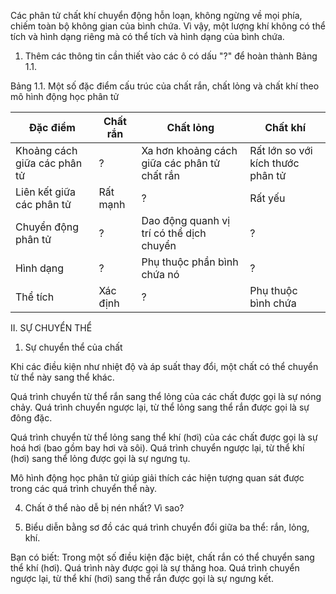 Các phân tử chất khí chuyển động hỗn loạn, không ngừng về mọi phía, chiếm toàn bộ không gian của bình chứa. Vì vậy, một lượng khí không có thể tích và hình dạng riêng mà có thể tích và hình dạng của bình chứa.

1. Thêm các thông tin cần thiết vào các ô có dấu "?" để hoàn thành Bảng 1.1.

Bảng 1.1. Một số đặc điểm cấu trúc của chất rắn, chất lỏng và chất khí theo mô hình động học phân tử

| Đặc điểm | Chất rắn | Chất lỏng | Chất khí |
|----------|----------|-----------|----------|
| Khoảng cách giữa các phân tử | ? | Xa hơn khoảng cách giữa các phân tử chất rắn | Rất lớn so với kích thước phân tử |
| Liên kết giữa các phân tử | Rất mạnh | ? | Rất yếu |
| Chuyển động phân tử | ? | Dao động quanh vị trí có thể dịch chuyển | ? |
| Hình dạng | ? | Phụ thuộc phần bình chứa nó | ? |
| Thể tích | Xác định | ? | Phụ thuộc bình chứa |

II. SỰ CHUYỂN THỂ

1. Sự chuyển thể của chất

Khi các điều kiện như nhiệt độ và áp suất thay đổi, một chất có thể chuyển từ thể này sang thể khác.

Quá trình chuyển từ thể rắn sang thể lỏng của các chất được gọi là sự nóng chảy. Quá trình chuyển ngược lại, từ thể lỏng sang thể rắn được gọi là sự đông đặc.

Quá trình chuyển từ thể lỏng sang thể khí (hơi) của các chất được gọi là sự hoá hơi (bao gồm bay hơi và sôi). Quá trình chuyển ngược lại, từ thể khí (hơi) sang thể lỏng được gọi là sự ngưng tụ.

Mô hình động học phân tử giúp giải thích các hiện tượng quan sát được trong các quá trình chuyển thể này.

4. Chất ở thể nào dễ bị nén nhất? Vì sao?

5. Biểu diễn bằng sơ đồ các quá trình chuyển đổi giữa ba thể: rắn, lỏng, khí.

Bạn có biết:
Trong một số điều kiện đặc biệt, chất rắn có thể chuyển sang thể khí (hơi). Quá trình này được gọi là sự thăng hoa. Quá trình chuyển ngược lại, từ thể khí (hơi) sang thể rắn được gọi là sự ngưng kết.